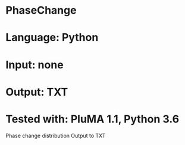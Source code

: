 # PhaseChange
# Language: Python
# Input: none
# Output: TXT
# Tested with: PluMA 1.1, Python 3.6

Phase change distribution
Output to TXT
